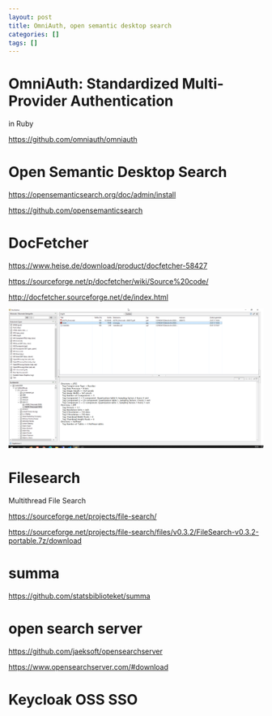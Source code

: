 ```yaml
---
layout: post
title: OmniAuth, open semantic desktop search
categories: []
tags: []
--- 
```


# OmniAuth: Standardized Multi-Provider Authentication

in Ruby 

https://github.com/omniauth/omniauth


# Open Semantic Desktop Search 

https://opensemanticsearch.org/doc/admin/install

https://github.com/opensemanticsearch


# DocFetcher 

https://www.heise.de/download/product/docfetcher-58427

https://sourceforge.net/p/docfetcher/wiki/Source%20code/

http://docfetcher.sourceforge.net/de/index.html


![](../pic/2021-02-03-14-18-22.png)

# Filesearch 

Multithread File Search

https://sourceforge.net/projects/file-search/

https://sourceforge.net/projects/file-search/files/v0.3.2/FileSearch-v0.3.2-portable.7z/download

# summa 

https://github.com/statsbiblioteket/summa

# open search server 

https://github.com/jaeksoft/opensearchserver

https://www.opensearchserver.com/#download


# Keycloak OSS SSO 
